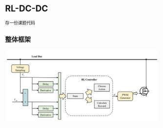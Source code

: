 # RL-DC-DC
存一份课题代码


## 整体框架
![framework](https://github.com/iisdd/RL-DC-DC/blob/main/figure/Framework.jpg)
